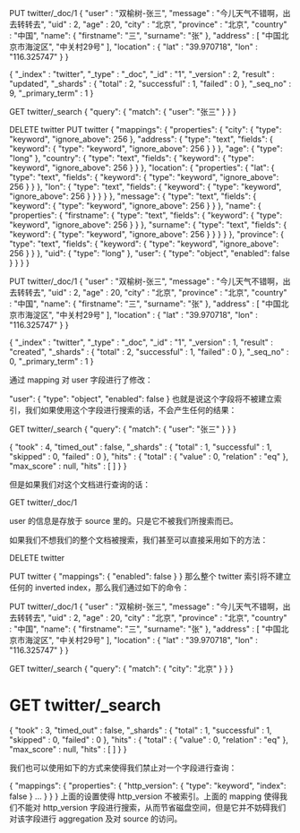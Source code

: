 PUT twitter/_doc/1
{
  "user" : "双榆树-张三",
  "message" : "今儿天气不错啊，出去转转去",
  "uid" : 2,
  "age" : 20,
  "city" : "北京",
  "province" : "北京",
  "country" : "中国",
  "name": {
    "firstname": "三",
    "surname": "张"
  },
  "address" : [
    "中国北京市海淀区",
    "中关村29号"
  ],
  "location" : {
    "lat" : "39.970718",
    "lon" : "116.325747"
  }
}

{
  "_index" : "twitter",
  "_type" : "_doc",
  "_id" : "1",
  "_version" : 2,
  "result" : "updated",
  "_shards" : {
    "total" : 2,
    "successful" : 1,
    "failed" : 0
  },
  "_seq_no" : 9,
  "_primary_term" : 1
}




GET twitter/_search
{
  "query": {
    "match": {
      "user": "张三"
    }
  }
}


DELETE twitter
PUT twitter
{
  "mappings": {
    "properties": {
      "city": {
        "type": "keyword",
        "ignore_above": 256
      },
      "address": {
        "type": "text",
        "fields": {
          "keyword": {
            "type": "keyword",
            "ignore_above": 256
          }
        }
      },
      "age": {
        "type": "long"
      },
      "country": {
        "type": "text",
        "fields": {
          "keyword": {
            "type": "keyword",
            "ignore_above": 256
          }
        }
      },
      "location": {
        "properties": {
          "lat": {
            "type": "text",
            "fields": {
              "keyword": {
                "type": "keyword",
                "ignore_above": 256
              }
            }
          },
          "lon": {
            "type": "text",
            "fields": {
              "keyword": {
                "type": "keyword",
                "ignore_above": 256
              }
            }
          }
        }
      },
      "message": {
        "type": "text",
        "fields": {
          "keyword": {
            "type": "keyword",
            "ignore_above": 256
          }
        }
      },
      "name": {
        "properties": {
          "firstname": {
            "type": "text",
            "fields": {
              "keyword": {
                "type": "keyword",
                "ignore_above": 256
              }
            }
          },
          "surname": {
            "type": "text",
            "fields": {
              "keyword": {
                "type": "keyword",
                "ignore_above": 256
              }
            }
          }
        }
      },
      "province": {
        "type": "text",
        "fields": {
          "keyword": {
            "type": "keyword",
            "ignore_above": 256
          }
        }
      },
      "uid": {
        "type": "long"
      },
      "user": {
        "type": "object",
        "enabled": false
      }
    }
  }
}


PUT twitter/_doc/1
{
  "user" : "双榆树-张三",
  "message" : "今儿天气不错啊，出去转转去",
  "uid" : 2,
  "age" : 20,
  "city" : "北京",
  "province" : "北京",
  "country" : "中国",
  "name": {
    "firstname": "三",
    "surname": "张"
  },
  "address" : [
    "中国北京市海淀区",
    "中关村29号"
  ],
  "location" : {
    "lat" : "39.970718",
    "lon" : "116.325747"
  }
}

{
  "_index" : "twitter",
  "_type" : "_doc",
  "_id" : "1",
  "_version" : 1,
  "result" : "created",
  "_shards" : {
    "total" : 2,
    "successful" : 1,
    "failed" : 0
  },
  "_seq_no" : 0,
  "_primary_term" : 1
}


通过 mapping 对 user 字段进行了修改：

 "user": {
        "type": "object",
        "enabled": false
  }
也就是说这个字段将不被建立索引，我们如果使用这个字段进行搜索的话，不会产生任何的结果：

GET twitter/_search
{
  "query": {
    "match": {
      "user": "张三"
    }
  }
}

{
  "took" : 4,
  "timed_out" : false,
  "_shards" : {
    "total" : 1,
    "successful" : 1,
    "skipped" : 0,
    "failed" : 0
  },
  "hits" : {
    "total" : {
      "value" : 0,
      "relation" : "eq"
    },
    "max_score" : null,
    "hits" : [ ]
  }
}


但是如果我们对这个文档进行查询的话：

GET twitter/_doc/1

user 的信息是存放于 source 里的。只是它不被我们所搜索而已。


如果我们不想我们的整个文档被搜索，我们甚至可以直接采用如下的方法：

DELETE twitter
 
PUT twitter 
{
  "mappings": {
    "enabled": false 
  }
}
那么整个 twitter 索引将不建立任何的 inverted index，那么我们通过如下的命令：
 

PUT twitter/_doc/1
{
  "user" : "双榆树-张三",
  "message" : "今儿天气不错啊，出去转转去",
  "uid" : 2,
  "age" : 20,
  "city" : "北京",
  "province" : "北京",
  "country" : "中国",
  "name": {
    "firstname": "三",
    "surname": "张"
  },
  "address" : [
    "中国北京市海淀区",
    "中关村29号"
  ],
  "location" : {
    "lat" : "39.970718",
    "lon" : "116.325747"
  }
}
 
GET twitter/_search
{
  "query": {
    "match": {
      "city": "北京"
    }
  }
}

# GET twitter/_search
{
  "took" : 3,
  "timed_out" : false,
  "_shards" : {
    "total" : 1,
    "successful" : 1,
    "skipped" : 0,
    "failed" : 0
  },
  "hits" : {
    "total" : {
      "value" : 0,
      "relation" : "eq"
    },
    "max_score" : null,
    "hits" : [ ]
  }
}


我们也可以使用如下的方式来使得我们禁止对一个字段进行查询：

{
  "mappings": {
    "properties": {
      "http_version": {
        "type": "keyword",
        "index": false
      }
     ...
    }
  }
}
上面的设置使得 http_version 不被索引。上面的 mapping 使得我们不能对 http_version 字段进行搜索，从而节省磁盘空间，但是它并不妨碍我们对该字段进行 aggregation 及对 source 的访问。



